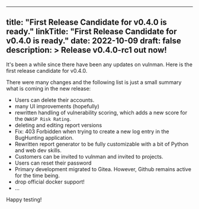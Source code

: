 
---
title: "First Release Candidate for v0.4.0 is ready."
linkTitle: "First Release Candidate for v0.4.0 is ready."
date: 2022-10-09
draft: false
description: >
  Release v0.4.0-rc1 out now!
---

It's been a while since there have been any updates on vulnman.
Here is the first release candidate for v0.4.0.

There were many changes and the following list is just a small summary what is coming in the new release:

- Users can delete their accounts.
- many UI improvements (hopefully)
- rewritten handling of vulnerability scoring, which adds a new score for the `OWASP Risk Rating`.
- deleting and editing report versions
- Fix: 403 Forbidden when trying to create a new log entry in the BugHunting application.
- Rewritten report generator to be fully customizable with a bit of Python and web dev skills.
- Customers can be invited to vulnman and invited to projects.
- Users can reset their password
- Primary development migrated to Gitea. However, Github remains active for the time being.
- drop official docker support!
- ...


Happy testing!